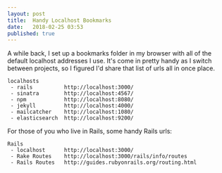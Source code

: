 ```yaml
---
layout: post
title:  Handy Localhost Bookmarks
date:   2018-02-25 03:53
published: true
---
```


A while back, I set up a bookmarks folder in my browser with all of the default localhost addresses I use. It's come in pretty handy as I switch between projects, so I figured I'd share that list of urls all in once place.

```
localhosts
 - rails          http://localhost:3000/
 - sinatra        http://localhost:4567/
 - npm            http://localhost:8080/
 - jekyll         http://localhost:4000/
 - mailcatcher    http://localhost:1080/
 - elasticsearch  http://localhost:9200/
```

For those of you who live in Rails, some handy Rails urls:
```
Rails
 - localhost      http://localhost:3000/
 - Rake Routes    http://localhost:3000/rails/info/routes
 - Rails Routes   http://guides.rubyonrails.org/routing.html
```
